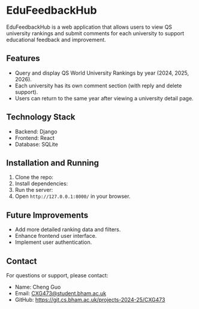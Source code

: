 # EduFeedbackHub

EduFeedbackHub is a web application that allows users to view QS university rankings and submit comments for each university to support educational feedback and improvement.

## Features

- Query and display QS World University Rankings by year (2024, 2025, 2026).
- Each university has its own comment section (with reply and delete support).
- Users can return to the same year after viewing a university detail page.

## Technology Stack

- Backend: Django
- Frontend: React
- Database: SQLite

## Installation and Running

1. Clone the repo:
2. Install dependencies:
3. Run the server:
4. Open `http://127.0.0.1:8000/` in your browser.

## Future Improvements

- Add more detailed ranking data and filters.
- Enhance frontend user interface.
- Implement user authentication.

## Contact

For questions or support, please contact:

- Name: Cheng Guo  
- Email: CXG473@student.bham.ac.uk  
- GitHub: https://git.cs.bham.ac.uk/projects-2024-25/CXG473
